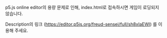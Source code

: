 p5.js online editor의 용량 문제로 인해, index.html로 접속하시면 게임이 로딩되지 않습니다.

Description의 링크 (https://editor.p5js.org/freud-sensei/full/sh8xIaEWl) 를 이용해 주세요.

